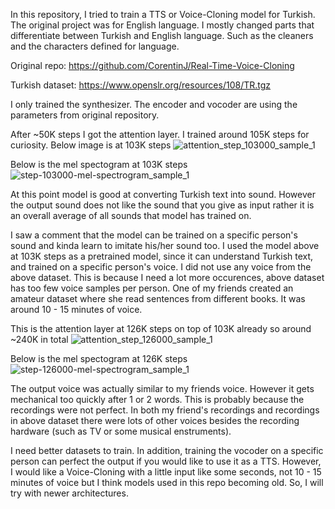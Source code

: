In this repository, I tried to train a TTS or Voice-Cloning model for Turkish. The original project was for English language.
I mostly changed parts that differentiate between Turkish and English language. Such as the cleaners and the characters defined for language.

Original repo: https://github.com/CorentinJ/Real-Time-Voice-Cloning

Turkish dataset: https://www.openslr.org/resources/108/TR.tgz

I only trained the synthesizer. The encoder and vocoder are using the parameters from original repository.

After ~50K steps I got the attention layer. I trained around 105K steps for curiosity. Below image is at 103K steps
![attention_step_103000_sample_1](https://user-images.githubusercontent.com/47627265/173051017-1a2134ad-ccc5-466e-9852-4d0f05877c4e.png)

Below is the mel spectogram at 103K steps
![step-103000-mel-spectrogram_sample_1](https://user-images.githubusercontent.com/47627265/173051415-c4459088-8997-4ac4-8a04-bcc0f72234b2.png)

At this point model is good at converting Turkish text into sound. However the output sound does not like the sound that you give as input rather it is an overall average of all sounds that model has trained on.

I saw a comment that the model can be trained on a specific person's sound and kinda learn to imitate his/her sound too.
I used the model above at 103K steps as a pretrained model, since it can understand Turkish text, and trained on a specific person's voice.
I did not use any voice from the above dataset. This is because I need a lot more occurences, above dataset has too few voice samples per person. One of my friends created an amateur dataset where she read sentences from different books. It was around 10 - 15 minutes of voice.

This is the attention layer at 126K steps on top of 103K already so around ~240K in total
![attention_step_126000_sample_1](https://user-images.githubusercontent.com/47627265/173053689-5a442efb-532f-45f1-9f86-163791708d4f.png)

Below is the mel spectogram at 126K steps
![step-126000-mel-spectrogram_sample_1](https://user-images.githubusercontent.com/47627265/173053872-a7445c7e-6211-4c44-a0f6-45eb17453bb5.png)

 The output voice was actually similar to my friends voice. However it gets mechanical too quickly after 1 or 2 words.
 This is probably because the recordings were not perfect. In both my friend's recordings and recordings in above dataset there were lots of other voices besides the recording hardware (such as TV or some musical enstruments).
 
 I need better datasets to train. In addition, training the vocoder on a specific person can perfect the output if you would like to use it as a TTS. However, I would like a Voice-Cloning with a little input like some seconds, not 10 - 15 minutes of voice but I think models used in this repo becoming old. So, I will try with newer architectures.
